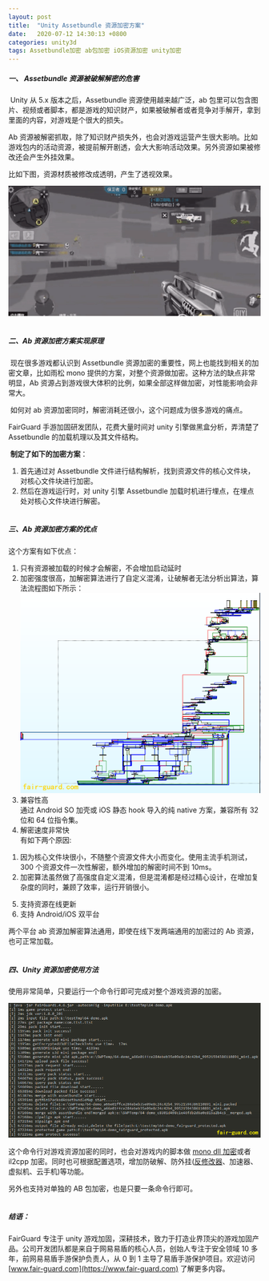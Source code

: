 ```yaml
---
layout: post
title:  "Unity Assetbundle 资源加密方案"
date:   2020-07-12 14:30:13 +0800
categories: unity3d
tags: Assetbundle加密 ab包加密 iOS资源加密 unity加密
---
```

##### 一、 Assetbundle 资源被破解解密的危害

​   Unity 从 5.x 版本之后，Assetbundle 资源使用越来越广泛，ab 包里可以包含图片、视频或者脚本，都是游戏的知识财产，如果被破解者或者竞争对手解开，拿到里面的内容，对游戏是个很大的损失。

   Ab 资源被解密抓取，除了知识财产损失外，也会对游戏运营产生很大影响。比如游戏包内的活动资源，被提前解开剧透，会大大影响活动效果。另外资源如果被修改还会产生外挂效果。

   比如下图，资源材质被修改成透明，产生了透视效果。

![gaitubao_image002.png](/assets/res/202007/41.gif)
<br/><br/>
##### 二、Ab 资源加密方案实现原理

​ 现在很多游戏都认识到 Assetbundle 资源加密的重要性，网上也能找到相关的加密文章，比如雨松 mono 提供的方案，对整个资源做加密。这种方法的缺点非常明显，Ab 资源占到游戏很大体积的比例，如果全部这样做加密，对性能影响会非常大。

​ 如何对 ab 资源加密同时，解密消耗还很小，这个问题成为很多游戏的痛点。

   FairGuard 手游加固研发团队，花费大量时间对 unity 引擎做黑盒分析，弄清楚了 Assetbundle 的加载机理以及其文件结构。

​ **制定了如下的加密方案**：
1. 首先通过对 Assetbundle 文件进行结构解析，找到资源文件的核心文件块，对核心文件块进行加密。
2. 然后在游戏运行时，对 unity 引擎 Assetbundle 加载时机进行埋点，在埋点处对核心文件块进行解密。  <br/><br/>

##### 三、Ab 资源加密方案的优点
这个方案有如下优点：

1. 只有资源被加载的时候才会解密，不会增加启动延时  
2. 加密强度很高，加解密算法进行了自定义混淆，让破解者无法分析出算法，算法流程图如下所示：  
![gaitubao_image002.png](/assets/res/202007/42.png)  
3. 兼容性高  
通过 Android SO 加壳或 iOS  静态 hook 导入的纯 native 方案，兼容所有 32 位和 64 位指令集。  
4. 解密速度非常快  
有如下两个原因:  
1) 因为核心文件块很小，不随整个资源文件大小而变化。使用主流手机测试，300 个资源文件一次性解密，额外增加的解密时间不到 10ms。  
2) 加密算法虽然做了高强度自定义混淆，但是混淆都是经过精心设计，在增加复杂度的同时，兼顾了效率，运行开销很小。  
5. 支持资源在线更新  
6. 支持 Android/iOS 双平台  

两个平台 ab 资源加解密算法通用，即使在线下发两端通用的加密过的 Ab 资源，也可正常加载。
 <br/><br/>
##### 四、Unity 资源加密使用方法
使用非常简单，只要运行一个命令行即可完成对整个游戏资源的加密。

![gaitubao_image004.png](/assets/res/202007/43.png)

这个命令行对游戏资源加密的同时，也会对游戏内的脚本做 [mono dll 加密](https://www.fair-guard.com/index/news-view.html?id=372)或者 il2cpp 加密。同时也可根据配置选项，增加防破解、防外挂([反修改器](https://www.fair-guard.com/index/news-view.html?id=371)、加速器、虚拟机、云手机)等功能。

另外也支持对单独的 AB 包加密，也是只要一条命令行即可。<br/><br/>
##### 结语：
FairGuard 专注于 unity 游戏加固，深耕技术，致力于打造业界顶尖的游戏加固产品。公司开发团队都是来自于网易易盾的核心人员，创始人专注于安全领域 10 多年，前网易易盾手游保护负责人，从 0 到 1 主导了易盾手游保护项目。欢迎访问 [www.fair-guard.com](https://www.fair-guard.com) 了解更多内容。